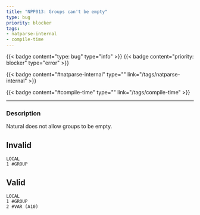 ```yaml
---
title: "NPP013: Groups can't be empty"
type: bug
priority: blocker
tags:
- natparse-internal 
- compile-time 
---
```


{{< badge content="type: bug" type="info" >}}
{{< badge content="priority: blocker" type="error" >}}


{{< badge content="#natparse-internal" type="" link="/tags/natparse-internal" >}}

{{< badge content="#compile-time" type="" link="/tags/compile-time" >}}

---

### Description
Natural does not allow groups to be empty.

## Invalid

```natural
LOCAL
1 #GROUP
```

## Valid

```natural
LOCAL
1 #GROUP
2 #VAR (A10)
```
